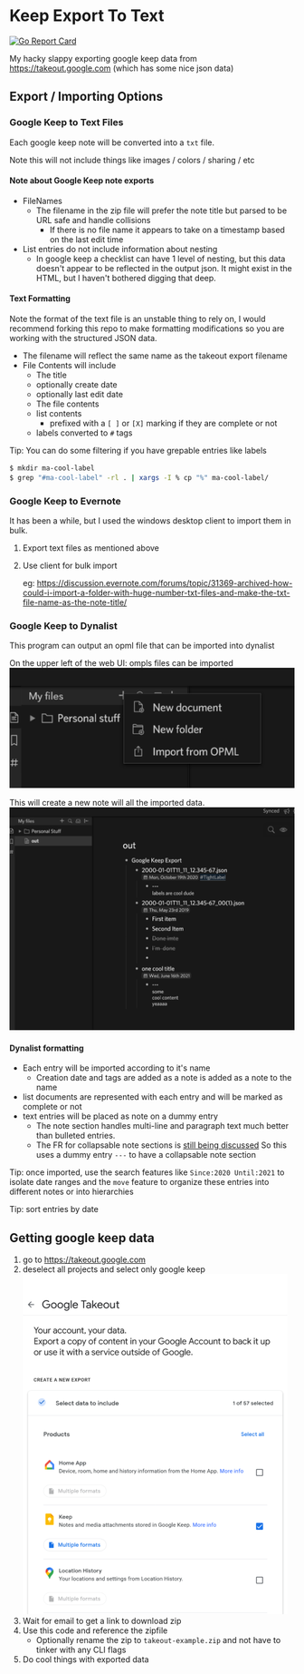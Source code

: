 # Keep Export To Text

[![Go Report Card](https://goreportcard.com/badge/dragon1672/go-keep-export-to-text)](https://goreportcard.com/report/dragon1672/go-keep-export-to-text)

My hacky slappy exporting google keep data from https://takeout.google.com (which has some nice json data)

## Export / Importing Options

### Google Keep to Text Files

Each google keep note will be converted into a `txt` file.

Note this will not include things like images / colors / sharing / etc

#### Note about Google Keep note exports

- FileNames
    - The filename in the zip file will prefer the note title but parsed to be URL safe and handle collisions
        - If there is no file name it appears to take on a timestamp based on the last edit time
- List entries do not include information about nesting
    - In google keep a checklist can have 1 level of nesting, but this data doesn't appear to be reflected in the output
      json. It might exist in the HTML, but I haven't bothered digging that deep.

#### Text Formatting

Note the format of the text file is an unstable thing to rely on, I would recommend forking this repo to make formatting
modifications so you are working with the structured JSON data.

- The filename will reflect the same name as the takeout export filename
- File Contents will include
    - The title
    - optionally create date
    - optionally last edit date
    - The file contents
    - list contents
        - prefixed with a `[ ]` or `[X]` marking if they are complete or not
    - labels converted to `#` tags

Tip: You can do some filtering if you have grepable entries like labels

```bash
$ mkdir ma-cool-label
$ grep "#ma-cool-label" -rl . | xargs -I % cp "%" ma-cool-label/
```

### Google Keep to Evernote

It has been a while, but I used the windows desktop client to import them in bulk.

1. Export text files as mentioned above
2. Use client for bulk import

   eg: https://discussion.evernote.com/forums/topic/31369-archived-how-could-i-import-a-folder-with-huge-number-txt-files-and-make-the-txt-file-name-as-the-note-title/

### Google Keep to Dynalist

This program can output an opml file that can be imported into dynalist

On the upper left of the web UI: ompls files can be imported ![omlp import](dynalist_import.png)

This will create a new note will all the imported data. ![ompl data](dynalist_data.png)

#### Dynalist formatting

- Each entry will be imported according to it's name
    - Creation date and tags are added as a note is added as a note to the name
- list documents are represented with each entry and will be marked as complete or not
- text entries will be placed as note on a dummy entry
    - The note section handles multi-line and paragraph text much better than bulleted entries.
    - The FR for collapsable note sections
      is [still being discussed](https://talk.dynalist.io/t/collapse-expand-notes-like-children/1469) So this uses a
      dummy entry `---` to have a collapsable note section

Tip: once imported, use the search features like `Since:2020 Until:2021` to isolate date ranges and the `move` feature
to organize these entries into different notes or into hierarchies

Tip: sort entries by date

## Getting google keep data

1. go to https://takeout.google.com
2. deselect all projects and select only google keep
   ![takout ui example](google_takout.png)
3. Wait for email to get a link to download zip
4. Use this code and reference the zipfile
    - Optionally rename the zip to `takeout-example.zip` and not have to tinker with any CLI flags
5. Do cool things with exported data